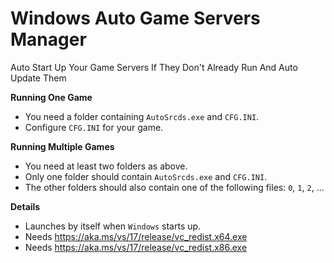 # Windows Auto Game Servers Manager

Auto Start Up Your Game Servers If They Don't Already Run And Auto Update Them

**Running One Game**

- You need a folder containing `AutoSrcds.exe` and `CFG.INI`.
- Configure `CFG.INI` for your game.

**Running Multiple Games**

- You need at least two folders as above.
- Only one folder should contain `AutoSrcds.exe` and `CFG.INI`.
- The other folders should also contain one of the following files: `0`, `1`, `2`, ...

**Details**

- Launches by itself when `Windows` starts up.
- Needs https://aka.ms/vs/17/release/vc_redist.x64.exe
- Needs https://aka.ms/vs/17/release/vc_redist.x86.exe
